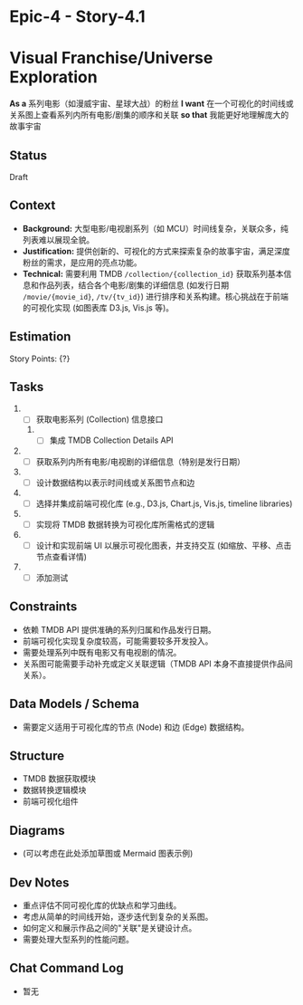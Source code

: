 # Epic-4 - Story-4.1
# Visual Franchise/Universe Exploration

**As a** 系列电影（如漫威宇宙、星球大战）的粉丝
**I want** 在一个可视化的时间线或关系图上查看系列内所有电影/剧集的顺序和关联
**so that** 我能更好地理解庞大的故事宇宙

## Status

Draft

## Context

- **Background:** 大型电影/电视剧系列（如 MCU）时间线复杂，关联众多，纯列表难以展现全貌。
- **Justification:** 提供创新的、可视化的方式来探索复杂的故事宇宙，满足深度粉丝的需求，是应用的亮点功能。
- **Technical:** 需要利用 TMDB `/collection/{collection_id}` 获取系列基本信息和作品列表，结合各个电影/剧集的详细信息 (如发行日期 `/movie/{movie_id}`, `/tv/{tv_id}`) 进行排序和关系构建。核心挑战在于前端的可视化实现 (如图表库 D3.js, Vis.js 等)。

## Estimation

Story Points: {?}

## Tasks

1.  - [ ] 获取电影系列 (Collection) 信息接口
    1.  - [ ] 集成 TMDB Collection Details API
2.  - [ ] 获取系列内所有电影/电视剧的详细信息（特别是发行日期）
3.  - [ ] 设计数据结构以表示时间线或关系图节点和边
4.  - [ ] 选择并集成前端可视化库 (e.g., D3.js, Chart.js, Vis.js, timeline libraries)
5.  - [ ] 实现将 TMDB 数据转换为可视化库所需格式的逻辑
6.  - [ ] 设计和实现前端 UI 以展示可视化图表，并支持交互 (如缩放、平移、点击节点查看详情)
7.  - [ ] 添加测试

## Constraints

- 依赖 TMDB API 提供准确的系列归属和作品发行日期。
- 前端可视化实现复杂度较高，可能需要较多开发投入。
- 需要处理系列中既有电影又有电视剧的情况。
- 关系图可能需要手动补充或定义关联逻辑（TMDB API 本身不直接提供作品间关系）。

## Data Models / Schema

- 需要定义适用于可视化库的节点 (Node) 和边 (Edge) 数据结构。

## Structure

- TMDB 数据获取模块
- 数据转换逻辑模块
- 前端可视化组件

## Diagrams

- (可以考虑在此处添加草图或 Mermaid 图表示例)

## Dev Notes

- 重点评估不同可视化库的优缺点和学习曲线。
- 考虑从简单的时间线开始，逐步迭代到复杂的关系图。
- 如何定义和展示作品之间的"关联"是关键设计点。
- 需要处理大型系列的性能问题。

## Chat Command Log

- 暂无 